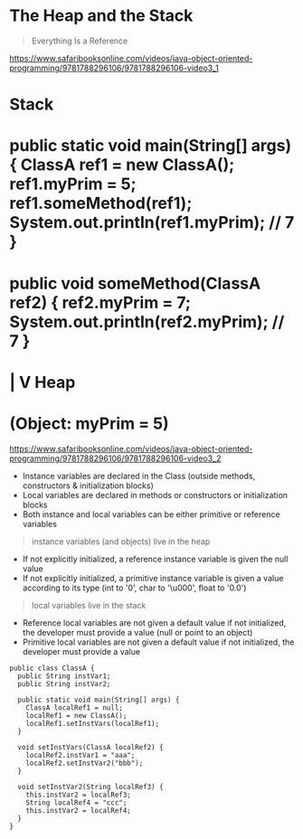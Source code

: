 # The Heap and the Stack

> Everything Is a Reference

https://www.safaribooksonline.com/videos/java-object-oriented-programming/9781788296106/9781788296106-video3_1

Stack
===
public static void main(String[] args) {
  ClassA ref1 = new ClassA();
  ref1.myPrim = 5;
  ref1.someMethod(ref1);
  System.out.println(ref1.myPrim); // 7
}
===
public void someMethod(ClassA ref2) {
  ref2.myPrim = 7;
  System.out.println(ref2.myPrim); // 7
}
===
 |
 V
Heap
===
(Object: myPrim = 5)
===

https://www.safaribooksonline.com/videos/java-object-oriented-programming/9781788296106/9781788296106-video3_2

- Instance variables are declared in the Class (outside methods, constructors & initialization blocks)
- Local variables are declared in methods or constructors or initialization blocks
- Both instance and local variables can be either primitive or reference variables

> instance variables (and objects) live in the heap

- If not explicitly initialized, a reference instance variable is given the null value
- If not explicitly initialized, a primitive instance variable is given a value according to its type (int to '0', char to '\u000', float to '0.0')

> local variables live in the stack

- Reference local variables are not given a default value if not initialized, the developer must provide a value (null or point to an object)
- Primitive local variables are not given a default value if not initialized, the developer must provide a value

```
public class ClassA {
  public String instVar1;
  public String instVar2;

  public static void main(String[] args) {
    ClassA localRef1 = null;
    localRef1 = new ClassA();
    localRef1.setInstVars(localRef1);
  }

  void setInstVars(ClassA localRef2) {
    localRef2.instVar1 = "aaa";
    localRef2.setInstVar2("bbb");
  }

  void setInstVar2(String localRef3) {
    this.instVar2 = localRef3;
    String localRef4 = "ccc";
    this.instVar2 = localRef4;
  }
}
```
